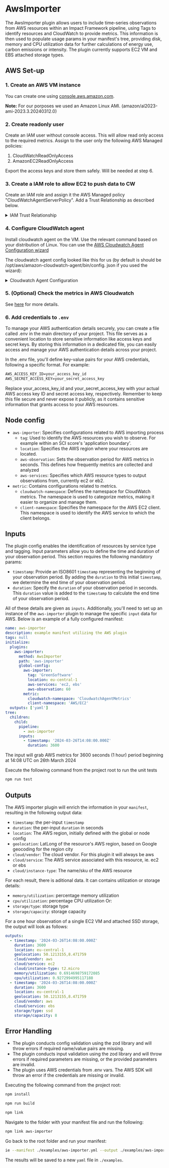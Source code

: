 # AwsImporter

The AwsImporter plugin allows users to include time-series observations from AWS resources within an Impact Framework pipeline, using Tags to identify resources and CloudWatch to provide metrics. This information is then used to populate usage params in your manifest's tree, providing disk, memory and CPU utilization data for further calculations of energy use, carbon emissions or intensity. The plugin currently supports EC2 VM and EBS attached storage types.

## AWS Set-up

### 1. Create an AWS VM instance
You can create one using [console.aws.amazon.com](https://console.aws.amazon.com/console/home).  <br/>

<b>Note:</b>
For our porposes we used an Amazon Linux AMI. (amazon/al2023-ami-2023.3.20240312.0)

### 2. Create readonly user

Create an IAM user without console access. This will allow read only access to the required metrics.
Assign to the user only the following AWS Managed policies:
1. CloudWatchReadOnlyAccess
2. AmazonEC2ReadOnlyAccess

Export the access keys and store them safely. Will be needed at step 6.

### 3. Create a IAM role to allow EC2 to push data to CW
Create an IAM role and assign it the AWS Managed policy "CloudWatchAgentServerPolicy". Add a Trust Relationship as described below.
<details>
<summary>IAM Trust Relationship</summary>
<br>

```json
{
    "Version": "2012-10-17",
    "Statement": [
        {
            "Sid": "",
            "Effect": "Allow",
            "Principal": {
                "Service": "ec2.amazonaws.com"
            },
            "Action": "sts:AssumeRole"
        }
    ]
}
```

</details>

### 4. Configure CloudWatch agent
Install cloudwatch agent on the VM. Use the relevant command based on your distribution of Linux. You can use the [AWS Cloudwatch Agent Configuration wizard](https://docs.aws.amazon.com/AmazonCloudWatch/latest/monitoring/create-cloudwatch-agent-configuration-file-wizard.html)

The cloudwatch agent config looked like this for us (by default is should be /opt/aws/amazon-cloudwatch-agent/bin/config. json if you used the wizard):
<details>
<summary>Cloudwatch Agent Configuration</summary>
<br>

```json
{
    "agent": {
        "metrics_collection_interval": 60,
        "run_as_user": "cwagent"
    },
    "metrics": {
        "namespace": "CloudwatchAgentMetrics",
        "append_dimensions": {
            "ImageId": "${aws:ImageId}",
            "InstanceId": "${aws:InstanceId}",
            "InstanceType": "${aws:InstanceType}"
        },
        "metrics_collected": {
            "cpu": {
                "measurement": [
                    "cpu_usage_user",
                    "cpu_usage_system"
                ],
                "metrics_collection_interval": 60,
                "totalcpu": true,
                "resources": [
                    "*"
                ]
            },
            "disk": {
                "measurement": [
                    "used_percent",
                    "free",
                    "used",
                    "total"
                ],
                "metrics_collection_interval": 60,
                "resources": [
                    "*"
                ]
            },
            "diskio": {
                "measurement": [
                    "io_time"
                ],
                "metrics_collection_interval": 60,
                "resources": [
                    "*"
                ]
            },
            "mem": {
                "measurement": [
                    "mem_used_percent",
                    "mem_available_percent"
                    "mem_total"
                ],
                "metrics_collection_interval": 60
            },
            "swap": {
                "measurement": [
                    "swap_used_percent"
                ],
                "metrics_collection_interval": 60
            }
        }
    }
}
```

</details>

### 5. (Optional) Check the metrics in AWS Cloudwatch

See [here](https://docs.aws.amazon.com/AmazonCloudWatch/latest/monitoring/PublishMetrics.html#ViewGraphs) for more details.

### 6. Add credentials to `.env`

To manage your AWS authentication details securely, you can create a file called .env in the main directory of your project. This file serves as a convenient location to store sensitive information like access keys and secret keys. By storing this information in a dedicated file, you can easily access and manage your AWS authentication details across your project.

In the .env file, you'll define key-value pairs for your AWS credentials, following a specific format. For example:

```txt
AWS_ACCESS_KEY_ID=your_access_key_id
AWS_SECRET_ACCESS_KEY=your_secret_access_key
```

Replace your_access_key_id and your_secret_access_key with your actual AWS access key ID and secret access key, respectively. Remember to keep this file secure and never expose it publicly, as it contains sensitive information that grants access to your AWS resources.


## Node config

- `aws-importer`: Specifies configurations related to AWS importing process
  - `tag`: Used to identify the AWS resources you wish to observe. For example within an SCI score's 'application boundary'.
  - `location`: Specifies the AWS region where your resources are located.
  - `aws-observation`: Sets the observation period for AWS metrics in seconds. This defines how frequently metrics are collected and analyzed
  - `aws-services`: Specifies which AWS resource types to output observations from, currently ec2 or eb2.
- `metric`: Contains configurations related to metrics.
  - `cloudwatch-namespace`: Defines the namespace for CloudWatch metrics. The namespace is used to categorize metrics, making it easier to organize and manage them.
  - `client-namespace`: Specifies the namespace for the AWS EC2 client. This namespace is used to identify the AWS service to which the client belongs.

## Inputs

The plugin config enables the identification of resources by service type and tagging. Input parameters allow you to define the time and duration of your observation period. This section requires the following mandatory params:

- `timestamp`: Provide an ISO8601 `timestamp` representing the beginning of your observation period. By adding the `duration` to this initial `timestamp`, we determine the end time of your observation period.
- `duration`: Specify the `duration` of your observation period in seconds. This `duration` value is added to the `timestamp` to calculate the end time of your observation period.

All of these details are given as `inputs`. Additionally, you'll need to set up an instance of the `aws-importer` plugin to manage the specific `input` data for AWS. Below is an example of a fully configured manifest:

```yaml
name: aws-importer
description: example manifest utilizing the AWS plugin
tags: null
initialize:
  plugins:
    aws-importer:
      method: AwsImporter
      path: 'aws-importer'
      global-config:
        aws-importer:
          tag: 'GreenSoftware'
          location: eu-central-1
          aws-services: 'ec2, ebs'
          aws-observation: 60
        metric:
          cloudwatch-namespace: 'CloudwatchAgentMetrics'
          client-namespace: 'AWS/EC2'
  outputs: ['yaml']
tree:
  children:
    child:
      pipeline:
        - aws-importer
      inputs:
        - timestamp: '2024-03-26T14:08:00.000Z'
          duration: 3600
```

The input will grab AWS metrics for 3600 seconds (1 hour) period beginning at 14:08 UTC on 26th March 2024

Execute the following command from the project root to run the unit tests
```sh
npm run test
```

## Outputs

The AWS importer plugin will enrich the information in your `manifest`, resulting in the following output data:

- `timestamp`: the per-input `timestamp`
- `duration`: the per-input `duration` in seconds
- `location`: The AWS region, initially defined with the global or node config
- `geolocation`: LatLong of the resource's AWS region, based on Google geocoding for the region city
- `cloud/vendor`: The cloud vendor. For this plugin it will always be aws
- `cloud/service`: The AWS service associated with this resource, ie. ec2 or ebs
- `cloud/instance-type`: The name/sku of the AWS resource

For each result, there is aditional data. It can contains utilization or storage details:

- `memory/utilization`: percentage memory utilization
- `cpu/utilization`: percentage CPU utilization
Or:
- `storage/type`: storage type
- `storage/capacity`: storage capacity

For a one hour observation of a single EC2 VM and attached SSD storage, the output will look as follows:

```yaml
outputs:
  - timestamp: '2024-03-26T14:08:00.000Z'
    duration: 3600
    location: eu-central-1
    geolocation: 50.1213155,8.471759
    cloud/vendor: aws
    cloud/service: ec2
    cloud/instance-type: t2.micro
    memory/utilization: 0.6914698759172085
    cpu/utilization: 0.9272994995117188
  - timestamp: '2024-03-26T14:08:00.000Z'
    duration: 3600
    location: eu-central-1
    geolocation: 50.1213155,8.471759
    cloud/vendor: aws
    cloud/service: ebs
    storage/type: ssd
    storage/capacity: 8
```

## Error Handling
- The plugin conducts config validation using the zod library and will throw errors if required name/value pairs are missing.
- The plugin conducts input validation using the zod library and will throw errors if required parameters are missing, or the provided parameters are invalid.
- The plugin uses AWS credentials from .env vars. The AWS SDK will throw an error if the credentials are missing or invalid.


Executing the following command from the project root:

```sh
npm install

npm run build

npm link
```

Navigate to the folder with your manifest file and run the following:
```sh
npm link aws-importer
```

Go back to the root folder and run your manifest:
```sh
ie --manifest ./examples/aws-importer.yml --output ./examples/aws-importer-computed.yml
```

The results will be saved to a new `yaml` file in `./examples`.
